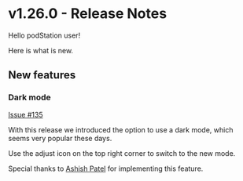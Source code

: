 # v1.26.0 - Release Notes

Hello podStation user!

Here is what is new.

## New features

### Dark mode

[Issue #135](https://github.com/podStation/podStation/issues/135)

With this release we introduced the option to use a dark mode, which seems very popular these days.

Use the adjust icon on the top right corner to switch to the new mode.

Special thanks to [Ashish Patel](https://github.com/ashishpatel1992) for implementing this feature.